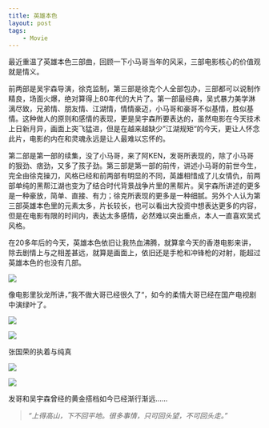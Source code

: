 ```yaml
---
title: 英雄本色
layout: post
tags: 
    - Movie
---
```


最近重温了英雄本色三部曲，回顾一下小马哥当年的风采，三部电影核心的价值观就是情义。

前两部是吴宇森导演，徐克监制，第三部是徐克个人全部包办，三部都可以说制作精良，场面火爆，绝对算得上80年代的大片了。第一部最经典，吴式暴力美学淋漓尽致，兄弟情、朋友情、江湖情，情情豪迈，小马哥和豪哥不似基情，胜似基情。这种做人的原则和感情的表现，更是吴宇森所要表达的，虽然电影在今天技术上日新月异，画面上突飞猛进，但是在越来越缺少”江湖规矩“的今天，更让人怀念此片，电影的内在和灵魂永远是让人最难以忘怀的。

第二部是第一部的续集，没了小马哥，来了阿KEN，发哥所表现的，除了小马哥的狠劲、痞劲，又多了孩子劲。第三部是第一部的前传，讲述小马哥的前世今生，完全由徐克操刀，风格已经和前两部有明显的不同，英雄相惜成了儿女情仇，前两部单纯的黑帮江湖也变为了结合时代背景战争片里的黑帮片。吴宇森所讲述的更多是一种豪放，简单、直接、有力；徐克所表现的更多是一种细腻。另外个人认为第三部英雄本色里的元素太多，片长较长，也可以看出大投资中想表达更多的内容，但是在电影有限的时间内，表达太多感情，必然难以突出重点，本人一直喜欢吴式风格。

在20多年后的今天，英雄本色依旧让我热血沸腾，就算拿今天的香港电影来讲，除去剧情上与之相差甚远，就算是画面上，依旧还是手枪和冲锋枪的对射，能超过英雄本色的也没有几部。


![](http://p5f9oscjk.bkt.clouddn.com/Fvjvpl5aKAo27RYWQEdktKBdzb7o)

像电影里狄龙所讲，”我不做大哥已经很久了“，如今的柔情大哥已经在国产电视剧中演绿叶了。

![](http://p5f9oscjk.bkt.clouddn.com/FtcLbT9WT6QO0yLLLWT4jEaQssBE)

![](http://p5f9oscjk.bkt.clouddn.com/FjO0DO0ow3Aahu37n7oJpvecwR0Z)

张国荣的执着与纯真

![](http://p5f9oscjk.bkt.clouddn.com/FldpHCdxv9e_EClP7c23QjM5BCH5) 

![](http://p5f9oscjk.bkt.clouddn.com/FmoJoFKnmiNiUM1nMGH_msgR9RiO)

发哥和吴宇森曾经的黄金搭档如今已经渐行渐远……

>*“上得高山，下不回平地。很多事情，只可回头望，不可回头走。”*